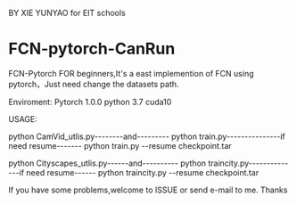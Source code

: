 BY  XIE YUNYAO
for EIT schools

# FCN-pytorch-CanRun
FCN-Pytorch FOR beginners,It's a east implemention of FCN using pytorch，Just need change the datasets path.



Enviroment: Pytorch 1.0.0 python 3.7 cuda10

USAGE:

python CamVid_utlis.py--------and---------
python train.py---------------if need resume-------
python train.py --resume checkpoint.tar 


python Cityscapes_utlis.py------and----------
python traincity.py--------------if need resume------
python traincity.py --resume checkpoint.tar 


If you have some problems,welcome to ISSUE or send e-mail to me. Thanks


